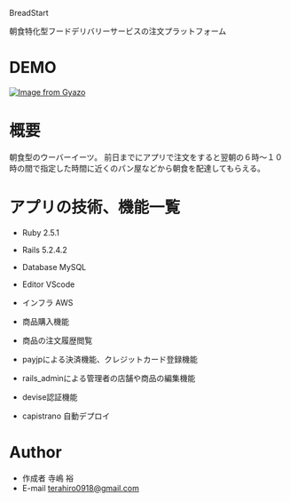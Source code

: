 BreadStart
 
朝食特化型フードデリバリーサービスの注文プラットフォーム
 
# DEMO

[![Image from Gyazo](https://i.gyazo.com/4975a3c466ce6c86c7c58e3a440e789b.gif)](https://gyazo.com/4975a3c466ce6c86c7c58e3a440e789b)
 

 
# 概要
 
朝食型のウーバーイーツ。
前日までにアプリで注文をすると翌朝の６時〜１０時の間で指定した時間に近くのパン屋などから朝食を配達してもらえる。
 

# アプリの技術、機能一覧

* Ruby 2.5.1
* Rails 5.2.4.2
* Database MySQL
* Editor VScode
* インフラ AWS

* 商品購入機能
* 商品の注文履歴閲覧
* payjpによる決済機能、クレジットカード登録機能
* rails_adminによる管理者の店舗や商品の編集機能
* devise認証機能
* capistrano 自動デプロイ
 
# Author
 
* 作成者 寺嶋 裕
* E-mail terahiro0918@gmail.com
